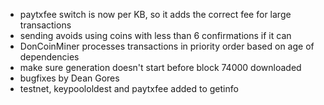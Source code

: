 * paytxfee switch is now per KB, so it adds the correct fee for large transactions
* sending avoids using coins with less than 6 confirmations if it can
* DonCoinMiner processes transactions in priority order based on age of dependencies
* make sure generation doesn't start before block 74000 downloaded
* bugfixes by Dean Gores
* testnet, keypoololdest and paytxfee added to getinfo
